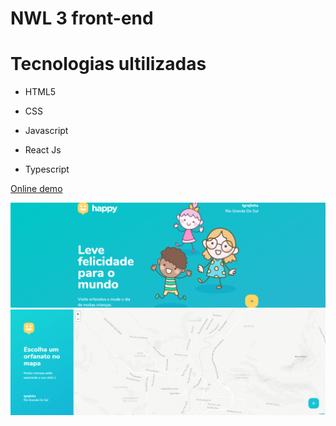 # NWL 3 front-end
<h1>Tecnologias ultilizadas</h1>
<ul>
  <li>
    <p>HTML5</p>
  </li>
   <li>
    <p>CSS</p>
  </li>
   <li>
    <p>Javascript</p>
  </li>
   <li>
    <p>React Js</p>
  </li>
   <li>
    <p>Typescript</p>
  </li>
</ul>
<p><a href="https://evertonwingert.github.io/passwordGenerator-JavaScript" target="_blank">Online demo</a></p>

![](src/images/amostra_.png)
![](src/images/amostra2.png)
